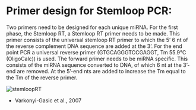 # Primer design for Stemloop PCR:
Two primers need to be designed for each unique miRNA. For the first phase, the Stemloop RT, a Stemloop RT primer 
needs to be made. This primer consists of the universal stemloop RT primer to which the 5’ 6 nt of the reverse complement DNA
sequence are added at the 3’.
For the end point PCR a universal reverse primer (GTGCAGGGTCCGAGGT, Tm 55.9&deg;C (OligoCalc)) is used. 
The forward primer needs to be miRNA specific. This consists of the miRNA sequence converted to DNA, 
of which 6 nt at the 3’-end are removed. At the 5’-end nts are added to increase the Tm equal to the Tm of the reverse primer.

![stemloopRT](https://www.ncbi.nlm.nih.gov/pmc/articles/PMC2225395/bin/1746-4811-3-12-1.jpg)
* Varkonyi-Gasic et al., 2007
